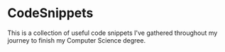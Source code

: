 # CodeSnippets
This is a collection of useful code snippets I've gathered throughout my journey to finish my Computer Science degree.
